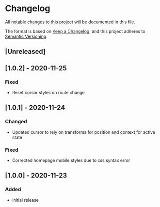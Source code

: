 # Changelog

All notable changes to this project will be documented in this file.

The format is based on [Keep a Changelog](https://keepachangelog.com/en/1.0.0/),
and this project adheres to [Semantic Versioning](https://semver.org/spec/v2.0.0.html).

## [Unreleased]

## [1.0.2] - 2020-11-25

### Fixed
- Reset cursor styles on route change

## [1.0.1] - 2020-11-24

### Changed
- Updated cursor to rely on transforms for position and context for active state

### Fixed
- Corrected homepage mobile styles due to css syntax error

## [1.0.0] - 2020-11-23

### Added
- Initial release
